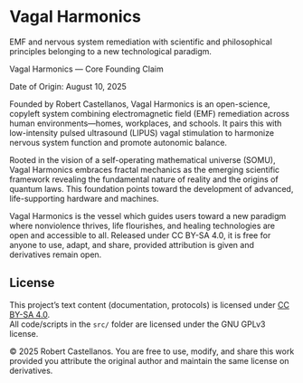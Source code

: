 # Vagal Harmonics
EMF and nervous system remediation with scientific and philosophical principles belonging to a new technological paradigm.

Vagal Harmonics — Core Founding Claim

Date of Origin: August 10, 2025

Founded by Robert Castellanos, Vagal Harmonics is an open-science, copyleft system combining electromagnetic field (EMF) remediation across human environments—homes, workplaces, and schools. It pairs this with low-intensity pulsed ultrasound (LIPUS) vagal stimulation to harmonize nervous system function and promote autonomic balance.

Rooted in the vision of a self-operating mathematical universe (SOMU), Vagal Harmonics embraces fractal mechanics as the emerging scientific framework revealing the fundamental nature of reality and the origins of quantum laws. This foundation points toward the development of advanced, life-supporting hardware and machines.

Vagal Harmonics is the vessel which guides users toward a new paradigm where nonviolence thrives, life flourishes, and healing technologies are open and accessible to all. Released under CC BY-SA 4.0, it is free for anyone to use, adapt, and share, provided attribution is given and derivatives remain open.

## License

This project’s text content (documentation, protocols) is licensed under [CC BY-SA 4.0](https://creativecommons.org/licenses/by-sa/4.0/).  
All code/scripts in the `src/` folder are licensed under the GNU GPLv3 license.  

© 2025 Robert Castellanos. You are free to use, modify, and share this work provided you attribute the original author and maintain the same license on derivatives.
